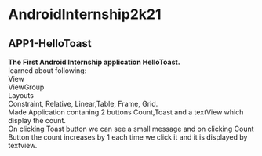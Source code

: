 # AndroidInternship2k21
<h2>APP1-HelloToast</h2>
<b>The First Android Internship application HelloToast.</b> <br/>
learned about following:<br/>
  View<br/>
	ViewGroup<br/>
	Layouts<br/>
		Constraint, Relative, Linear,Table, Frame, Grid.<br/>
Made Application contaning 2 buttons Count,Toast and a textView which display the count.<br/>
On clicking Toast button we can see a small message and on clicking Count Button the count increases by 1 each time we click it and it is displayed by textview. 
